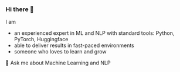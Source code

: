 ### Hi there 👋

I am 
- an experienced expert in ML and NLP with standard tools: Python, PyTorch, Huggingface
- able to deliver results in fast-paced environments
- someone who loves to learn and grow

💬 Ask me about Machine Learning and NLP

<!--
**Ver2307/Ver2307** is a ✨ _special_ ✨ repository because its `README.md` (this file) appears on your GitHub profile.

Here are some ideas to get you started:

- 🔭 I’m currently working on ...
- 🌱 I’m currently learning ...
- 👯 I’m looking to collaborate on ...
- 🤔 I’m looking for help with ...
- 💬 Ask me about ...
- 📫 How to reach me: ...
- 😄 Pronouns: ...
- ⚡ Fun fact: ...
-->

